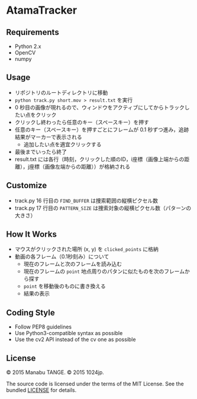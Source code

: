 AtamaTracker
============

## Requirements

- Python 2.x
- OpenCV
- numpy


## Usage

- リポジトリのルートディレクトリに移動
- `python track.py short.mov > result.txt` を実行
- 0 秒目の画像が現れるので、ウィンドウをアクティブにしてからトラックしたい点をクリック
- クリックし終わったら任意のキー（スペースキー）を押す
- 任意のキー（スペースキー）を押すごとにフレームが 0.1 秒ずつ進み，追跡結果がマーカーで表示される
    - 追加したい点を適宜クリックする
- 最後までいったら終了
- result.txt には各行（時刻，クリックした順のID，i座標（画像上端からの距離），j座標（画像左端からの距離））が格納される


## Customize

- track.py 16 行目の `FIND_BUFFER` は捜索範囲の縦横ピクセル数
- track.py 17 行目の `PATTERN_SIZE` は捜索対象の縦横ピクセル数（パターンの大きさ）


## How It Works

- マウスがクリックされた場所 (x, y) を `clicked_points` に格納
- 動画の各フレーム（0.1秒刻み）について
    - 現在のフレームと次のフレームを読み込む
    - 現在のフレームの `point` 地点周りのパタンに似たものを次のフレームから探す
    - `point` を移動後のものに書き換える
    - 結果の表示


## Coding Style

- Follow PEP8 guidelines
- Use Python3-compatible syntax as possible
- Use the cv2 API instead of the cv one as possible


## License

© 2015 Manabu TANGE.
© 2015 1024jp.

The source code is licensed under the terms of the MIT License. See the bundled [LICENSE]() for details.